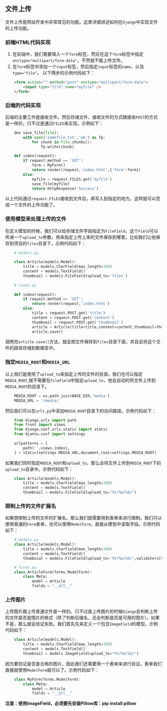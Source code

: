 ## 文件上传

文件上传是网站开发中非常常见的功能。这里详细讲述如何在`Django`中实现文件的上传功能。

### 前端HTML代码实现

1. 在前端中，我们需要填入一个`form`标签，然后在这个`form`标签中指定`enctype="multipart/form-data"`，不然就不能上传文件。
2. 在`form`标签中添加一个`input`标签，然后指定`input`标签的`name`，以及`type="file"`。
以下两步的示例代码如下：
```html
    <form action="" method="post" enctype="multipart/form-data">
        <input type="file" name="myfile" />
    </form>
```

### 后端的代码实现

后端的主要工作是接收文件。然后存储文件，接收文件的方式跟接收`POST`的方式是一样的，只不过是通过`FILES`来实现。示例如下：
```python
    dev save_file(file):
        with open('somefile.txt','wb') as fp:
            for chunk in file.chunks():
                fp.write(chunk)
                
    def index(request):
        if request.method == 'GET':
            form = MyForm()
            return render(request,'index.html',{'form':form})
        else:
            myfile = request.FILES.get('myfile')
            save_file(myfile)
            return HttpResponse('Success')
```
以上代码通过`request.FILES`接收到文件后，再写入到指定的地方。这样就可以完成一个文件的上传功能了。


### 使用模型来处理上传的文件

在定义模型的时候，我们可以给存储文件字段指定为`FileField`，这个`Field`可以传递一个`upload_to`参数，用来指定上传上来的文件保存到哪里。比如我们让他保存到项目的`files`目录下，示例代码如下：
```python
    # models.py
    
    class Article(models.Model):
        title = models.CharField(max_length=100)
        content = models.TextField()
        thumbnail = models.FileField(upload_to='files')
        
    # views.py
    
    def index(request):
        if request.method == 'GET':
            return render(request,'index.html')
        else:
            title = request.POST.get('title')
            content = request.POST.get('content')
            thumbnail = request.POST.get('thumbnail')
            article = Article(title=title,content=content,thumbnail=thumbnail)
            article.save()
```
调用完`article.save()`方法，就会把文件保存到`files`目录下面，并且会将这个文件的路径存储到数据库中。

### 指定`MEDIA_ROOT`和`MEDIA_URL`

以上我们是使用了`upload_to`来指定上传的文件的目录。我们也可以指定`MEDIA_ROOT`,就不需要在`FileField`中指定`upload_to`，他会自动的将文件上传到`MEDIA_ROOT`的目录下。
```python
    MEDIA_ROOT = os.path.join(BASE_DIR,'media')
    MEDIA_URL = '/media/'
```
然后我们可以在`urls.py`中添加`MEDIA_ROOT`目录下的访问路径。示例代码如下：
```python
    from django.urls import path
    from front import views
    from django.conf.urls.static import static
    from djanto.conf import settings
    
    urlpatterns = [
        path('',views.index),
    ] + static(settings.MEDIA_URL,document_root=settings.MEDIA_ROOT)
```
如果我们同时指定`MEDIA_ROOT`和`upload_to`，那么会将文件上传到`MEDIA_ROOT`下的`upload_to`目录中。示例代码如下：
```python
    class Article(models.Model):
        title = models.CharField(max_length=100)
        content = models.TextField()
        thumbnail = models.FileField(upload_to="%Y/%m/%d/")
```

### 限制上传的文件扩展名

如果想限制上传的文件的扩展名，那么我们就需要用到表单来进行限制。我们可以使用普通的`Form`表单，也可以使用`ModelForm`，直接从模型中读取字段。示例代码如下：
```python
    # models.py
    class Article(models.Model):
        title = models.CharField(max_length=100)
        content = models.TextField()
        thumbnial = models.FileField(upload_to='%Y/%m/%d/',validators[validators.FileExtensionValidator(['txt','pdf'])])

    # forms.py
    class ArticleForm(forms.ModelForm):
        class Meta:
            model = Article
            fields = "__all__"
```

### 上传图片

上传图片跟上传普通文件是一样的。只不过是上传图片的时候`Django`会判断上传的文件是否是图片的格式（除了判断后缀名，还会判断是否是可用的图片）。如果不是，那么就会验证失败。我们首先先来定义一个包含`ImageField`的模型。示例代码如下：
```python
    class Article(models.Model):
        title = models.CharField(max_length=100)
        content = models.TextField()
        thumbnail = models.ImageField(upload_to="%Y/%m/%d/")
```
因为要验证是否是合格的图片，因此我们还需要用一个表单来进行验证。表单我们直接就使用`ModelForm`就可以了。示例代码如下：
```python
    class MyForm(forms.ModelForm):
        class Meta:
            model = Article
            fields = "__all__"
```
**注意：使用ImageField，必须要先安装Pillow库：pip install pillow**

